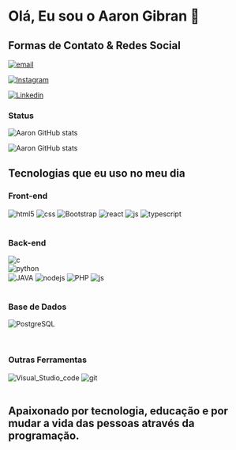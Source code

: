 # Olá, Eu sou o Aaron Gibran 👋
## Formas de Contato & Redes Social

[![email](https://img.shields.io/badge/Gmail-D14836?style=for-the-badge&logo=gmail&logoColor=white)](https://aarongibran13@gmail.com)

[![Instagram](https://img.shields.io/badge/Instagram-E4405F?style=for-the-badge&logo=instagram&logoColor=white)](https://instagram.com/aarongm.dev?igshid=YmMyMTA2M2Y=)

[![Linkedin](https://img.shields.io/badge/LinkedIn-0077B5?style=for-the-badge&logo=linkedin&logoColor=white)](https://www.linkedin.com/in/aaron-moreira-a7388323a/)

### Status


![Aaron GitHub stats](https://github-readme-stats.vercel.app/api?username=Aaron-GMM&show_icons=true&theme=radical)

![Aaron GitHub stats](https://github-readme-stats.vercel.app/api/top-langs/?username=Aaron-GMM&theme=radical)


## Tecnologias que eu uso no meu dia
### Front-end
<div style="display: inline_block">  
  <img align="center" alt="html5" src="https://img.shields.io/badge/HTML5-E34F26?style=for-the-badge&logo=html5&logoColor=white" />
  <img align="center" alt="css" src="https://img.shields.io/badge/CSS3-1572B6?style=for-the-badge&logo=css3&logoColor=white" />
  <img align="center" alt="Bootstrap" src="https://img.shields.io/badge/Bootstrap-563D7C?style=for-the-badge&logo=bootstrap&logoColor=white" />
  <img align="center" alt="react" src="https://img.shields.io/badge/React-20232A?style=for-the-badge&logo=react&logoColor=61DAFB" />
  <img align="center" alt="js" src="https://img.shields.io/badge/JavaScript-F7DF1E?style=for-the-badge&logo=javascript&logoColor=black" />
  <img align="center" alt="typescript" src="https://img.shields.io/badge/TypeScript-007ACC?style=for-the-badge&logo=typescript&logoColor=white" />
  
</div><br/>

### Back-end
<div style="display: inline_block"> 
  <img align="center" alt="c" src="https://img.shields.io/badge/C-00599C?style=for-the-badge&logo=c&logoColor=white" /><br>
  <img align="center" alt="python" src="https://img.shields.io/badge/Python-14354C?style=for-the-badge&logo=python&logoColor=white" /><br>
  <img align="center" alt="JAVA" src="https://img.shields.io/badge/Java-ED8B00?style=for-the-badge&logo=java&logoColor=white" />
  <img align="center" alt="nodejs" src="https://img.shields.io/badge/Node.js-43853D?style=for-the-badge&logo=node.js&logoColor=white" />
  <img align="center" alt="PHP" src="https://img.shields.io/badge/PHP-777BB4?style=for-the-badge&logo=php&logoColor=white" />
  <img align="center" alt="js" src="https://img.shields.io/badge/JavaScript-F7DF1E?style=for-the-badge&logo=javascript&logoColor=black" />
</div><br/>

### Base de Dados
<div style="display: inline_block">
  
  <img align="center" alt="PostgreSQL" src="https://img.shields.io/badge/PostgreSQL-316192?style=for-the-badge&logo=postgresql&logoColor=white" /><br>
</div><br/>

### Outras Ferramentas 
<div style="display: inline_block"> 
  <img align="center" alt="Visual_Studio_code" src="https://img.shields.io/badge/Visual_Studio_Code-0078D4?style=for-the-badge&logo=visual%20studio%20code&logoColor=white" />
  <img align="center" alt="git" src="https://img.shields.io/badge/GIT-E44C30?style=for-the-badge&logo=git&logoColor=white" />
</div><br/>

## Apaixonado por tecnologia, educação e por mudar a vida das pessoas através da programação.
